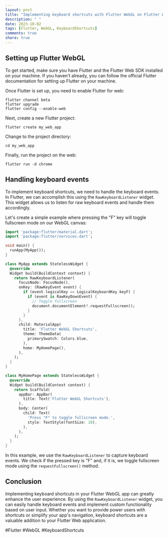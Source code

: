 ```yaml
---
layout: post
title: "Implementing keyboard shortcuts with Flutter WebGL on Flutter Web"
description: " "
date: 2023-10-02
tags: [Flutter, WebGL, KeyboardShortcuts]
comments: true
share: true
---
```


## Setting up Flutter WebGL

To get started, make sure you have Flutter and the Flutter Web SDK installed on your machine. If you haven't already, you can follow the official Flutter documentation for setting up Flutter on your machine.

Once Flutter is set up, you need to enable Flutter for web:

```shell
flutter channel beta
flutter upgrade
flutter config --enable-web
```

Next, create a new Flutter project:

```shell
flutter create my_web_app
```

Change to the project directory:

```shell
cd my_web_app
```

Finally, run the project on the web:

```shell
flutter run -d chrome
```

## Handling keyboard events

To implement keyboard shortcuts, we need to handle the keyboard events. In Flutter, we can accomplish this using the `RawKeyboardListener` widget. This widget allows us to listen for raw keyboard events and handle them accordingly.

Let's create a simple example where pressing the "F" key will toggle fullscreen mode on our WebGL canvas:

```dart
import 'package:flutter/material.dart';
import 'package:flutter/services.dart';

void main() {
  runApp(MyApp());
}

class MyApp extends StatelessWidget {
  @override
  Widget build(BuildContext context) {
    return RawKeyboardListener(
      focusNode: FocusNode(),
      onKey: (RawKeyEvent event) {
        if (event.logicalKey == LogicalKeyboardKey.keyF) {
          if (event is RawKeyDownEvent) {
            // Toggle fullscreen
            document.documentElement?.requestFullscreen();
          }
        }
      },
      child: MaterialApp(
        title: 'Flutter WebGL Shortcuts',
        theme: ThemeData(
          primarySwatch: Colors.blue,
        ),
        home: MyHomePage(),
      ),
    );
  }
}

class MyHomePage extends StatelessWidget {
  @override
  Widget build(BuildContext context) {
    return Scaffold(
      appBar: AppBar(
        title: Text('Flutter WebGL Shortcuts'),
      ),
      body: Center(
        child: Text(
          'Press "F" to toggle fullscreen mode.',
          style: TextStyle(fontSize: 18),
        ),
      ),
    );
  }
}
```

In this example, we use the `RawKeyboardListener` to capture keyboard events. We check if the pressed key is "F" and, if it is, we toggle fullscreen mode using the `requestFullscreen()` method.

## Conclusion

Implementing keyboard shortcuts in your Flutter WebGL app can greatly enhance the user experience. By using the `RawKeyboardListener` widget, you can easily handle keyboard events and implement custom functionality based on user input. Whether you want to provide power users with shortcuts or simplify your app's navigation, keyboard shortcuts are a valuable addition to your Flutter Web application.

#Flutter #WebGL #KeyboardShortcuts